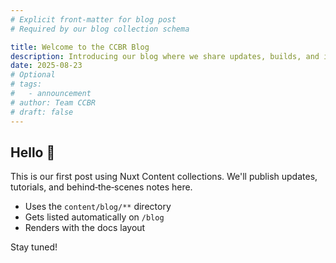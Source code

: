 ```yaml
---
# Explicit front-matter for blog post
# Required by our blog collection schema

title: Welcome to the CCBR Blog
description: Introducing our blog where we share updates, builds, and insights.
date: 2025-08-23
# Optional
# tags:
#   - announcement
# author: Team CCBR
# draft: false
---
```


## Hello 👋

This is our first post using Nuxt Content collections. We'll publish updates, tutorials, and behind‑the‑scenes notes here.

- Uses the `content/blog/**` directory
- Gets listed automatically on `/blog`
- Renders with the docs layout

Stay tuned!
